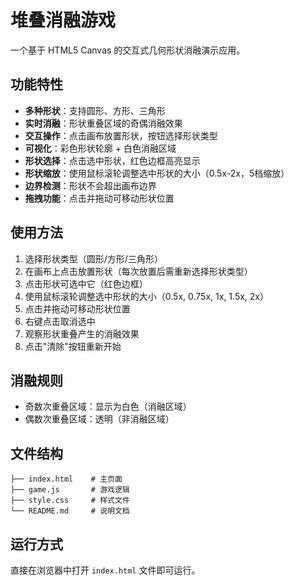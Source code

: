 # 堆叠消融游戏

一个基于 HTML5 Canvas 的交互式几何形状消融演示应用。

## 功能特性

- **多种形状**：支持圆形、方形、三角形
- **实时消融**：形状重叠区域的奇偶消融效果
- **交互操作**：点击画布放置形状，按钮选择形状类型
- **可视化**：彩色形状轮廓 + 白色消融区域
- **形状选择**：点击选中形状，红色边框高亮显示
- **形状缩放**：使用鼠标滚轮调整选中形状的大小（0.5x-2x，5档缩放）
- **边界检测**：形状不会超出画布边界
- **拖拽功能**：点击并拖动可移动形状位置

## 使用方法

1. 选择形状类型（圆形/方形/三角形）
2. 在画布上点击放置形状（每次放置后需重新选择形状类型）
3. 点击形状可选中它（红色边框）
4. 使用鼠标滚轮调整选中形状的大小（0.5x, 0.75x, 1x, 1.5x, 2x）
5. 点击并拖动可移动形状位置
6. 右键点击取消选中
7. 观察形状重叠产生的消融效果
8. 点击"清除"按钮重新开始

## 消融规则

- 奇数次重叠区域：显示为白色（消融区域）
- 偶数次重叠区域：透明（非消融区域）

## 文件结构

```
├── index.html    # 主页面
├── game.js       # 游戏逻辑
├── style.css     # 样式文件
└── README.md     # 说明文档
```

## 运行方式

直接在浏览器中打开 `index.html` 文件即可运行。